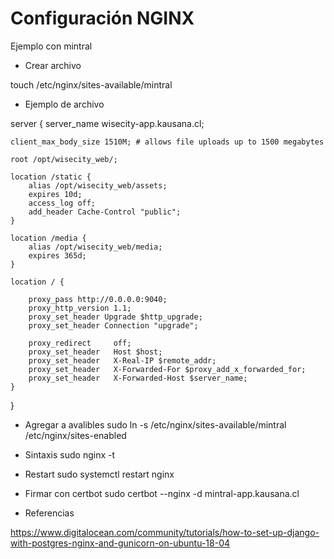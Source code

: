# Configuración NGINX

Ejemplo con mintral

- Crear archivo

touch /etc/nginx/sites-available/mintral


- Ejemplo de archivo

server {
    server_name wisecity-app.kausana.cl;

    client_max_body_size 1510M; # allows file uploads up to 1500 megabytes

    root /opt/wisecity_web/;

    location /static {
        alias /opt/wisecity_web/assets;
        expires 10d;
        access_log off;
        add_header Cache-Control "public";
    }

    location /media {
        alias /opt/wisecity_web/media;
        expires 365d;
    }

    location / {

        proxy_pass http://0.0.0.0:9040;
        proxy_http_version 1.1;
        proxy_set_header Upgrade $http_upgrade;
        proxy_set_header Connection "upgrade";

        proxy_redirect     off;
        proxy_set_header   Host $host;
        proxy_set_header   X-Real-IP $remote_addr;
        proxy_set_header   X-Forwarded-For $proxy_add_x_forwarded_for;
        proxy_set_header   X-Forwarded-Host $server_name;
    }

}

- Agregar a avalibles
sudo ln -s /etc/nginx/sites-available/mintral /etc/nginx/sites-enabled

- Sintaxis
sudo nginx -t

- Restart
sudo systemctl restart nginx

- Firmar con certbot
sudo certbot --nginx -d mintral-app.kausana.cl

- Referencias

https://www.digitalocean.com/community/tutorials/how-to-set-up-django-with-postgres-nginx-and-gunicorn-on-ubuntu-18-04